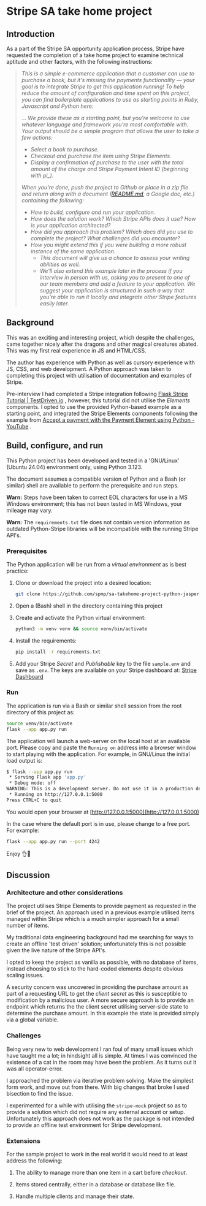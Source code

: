 # Stripe SA take home project

## Introduction

As a part of the Stripe SA opportunity application process, Stripe have requested the completion of a take home project to examine technical aptitude and other factors, with the following instructions:

> *This is a simple e-commerce application that a customer can use to purchase a book, but it's missing the payments functionality — your goal is to integrate Stripe to get this application running! To help reduce the amount of configuration and time spent on this project, you can find boilerplate applications to use as starting points in Ruby, Javascript and Python here:*
> 
> ...
> *We provide these as a starting point, but you're welcome to use whatever language and framework you’re most comfortable with.*
> *Your output should be a simple program that allows the user to take a few actions:*
> 
> - *Select a book to purchase.*
> - *Checkout and purchase the item using Stripe Elements.*
> - *Display a confirmation of purchase to the user with the total amount of the charge and Stripe Payment Intent ID (beginning with pi_).*
> 
> *When you're done, push the project to Github or place in a zip file and return along with a document ([README.md](http://readme.md/), a Google doc, etc.) containing the following:*
> 
> - *How to build, configure and run your application.*
> - *How does the solution work? Which Stripe APIs does it use? How is your application architected?*
> - *How did you approach this problem? Which docs did you use to complete the project? What challenges did you encounter?*
> - *How you might extend this if you were building a more robust instance of the same application.*
>   - *This document will give us a chance to assess your writing abilities as well.*
>   - *We'll also extend this example later in the process if you interview in person with us, asking you to present to one of our team members and add a feature to your application. We suggest your application is structured in such a way that you’re able to run it locally and integrate other Stripe features easily later.*

## Background

This was an exciting and interesting project, which despite the challenges,  came together nicely after the dragons and other magical creatures abated. This was my first real experience in JS and HTML/CSS.

The author has experience with Python as well as cursory experience with JS, CSS, and web development. A Python approach was taken to completing this project with utilisation of documentation and examples of Stripe.

Pre-interview I had completed a Stripe integration following [Flask Stripe Tutorial | TestDriven.io](https://testdriven.io/blog/flask-stripe-tutorial/) , however, this tutorial did not utilise the *Elements* components. I opted to use the provided Python-based example as a starting point, and integrated the Stripe Elements components following the example from  [Accept a payment with the Payment Element using Python - YouTube](https://www.youtube.com/watch?v=tCSbCk5j3Tk) .

## Build, configure, and run

This Python project has been developed and tested in a 'GNU/Linux' (Ubuntu 24.04) environment only, using Python 3.123. 

The document assumes a compatible version of Python and a Bash (or similar) shell are available to perform the prerequisite and run steps. 

**Warn:** Steps have been taken to correct EOL characters for use in a MS Windows environment; this has not been tested in MS Windows, your mileage may vary. 

**Warn:** The `requirements.txt` file does not contain version information as outdated Python-Stripe libraries will be incompatible with the running Stripe API's.

### Prerequisites

The Python application will be run from a _virtual environment_ as is best practice:

1. Clone or download the project into a desired location:
   
   ```bash
   git clone https://github.com/spmp/sa-takehome-project-python-jasper.git
   ```

2. Open a (Bash) shell in the directory containing this project

3. Create and activate the Python virtual environment:
   
   ```bash
   python3 -m venv venv && source venv/bin/activate
   ```

4. Install the requirements:
   
   ```bash
   pip install -r requirements.txt
   ```

5. Add your Stripe *Secret* and *Publishable* key to the file `sample.env`  and save as `.env`. The keys are available on your Stripe dashboard at: [Stripe Dashboard](https://dashboard.stripe.com/apikeys)

### Run

The application is run via a Bash or similar shell session from the root directory of this project as:

```bash
source venv/bin/activate
flask --app app.py run
```

The application will launch a web-server on the local host at an available port. Please copy and paste the `Running on` address into a browser window to start playing with the application. For example, in GNU/Linux the initial load output is:

```bash
$ flask --app app.py run
 * Serving Flask app 'app.py'
 * Debug mode: off
WARNING: This is a development server. Do not use it in a production deployment. Use a production WSGI server instead.
 * Running on http://127.0.0.1:5000
Press CTRL+C to quit
```

You would open your browser at [http://127.0.0.1:5000](http://127.0.0.1:5000)

In the case where the default port is in use, please change to a free port. For example:

```bash
flask --app app.py run --port 4242 
```

Enjoy 👌🤗

## Discussion

### Architecture and other considerations

The project utilises Stripe Elements to provide payment as requested in the brief of the project. An approach used in a previous example utilised items managed within Stripe which is a much simpler approach for a small number of items.

My traditional data engineering background had me searching for ways to create an offline 'test driven' solution; unfortunately this is not possible given the live nature of the Stripe API's.

I opted to keep the project as vanilla as possible, with no database of items, instead choosing to stick to the hard-coded elements despite obvious scaling issues.

A security concern was uncovered in providing the purchase amount as part of a requesting URL to get the *client secret* as this is susceptible to modification by a malicious user. A more secure approach is to provide an endpoint which returns the the client secret utilising server-side state to determine the purchase amount. In this example the state is provided simply via a global variable.

### Challenges

Being very new to web development I ran foul of many small issues which have taught me a lot; in hindsight all is simple. At times I was convinced the existence of a cat in the room may have been the problem. As it turns out it was all operator-error.

I approached the problem via iterative problem solving. Make the simplest form work, and move out from there. With big changes that broke I used bisection to find the issue.

I experimented for a while with utilising the `stripe-mock` project so as to provide a solution which did not require any external account or setup. Unfortunately this approach does not work as the package is not intended to provide an offline test environment for Stripe development.

### Extensions

For the sample project to work in the real world it would need to at least address the following:

1. The ability to manage more than one item in a cart before *checkout*.

2. Items stored centrally, either in a database or database like file.

3. Handle multiple clients and manage their state.
